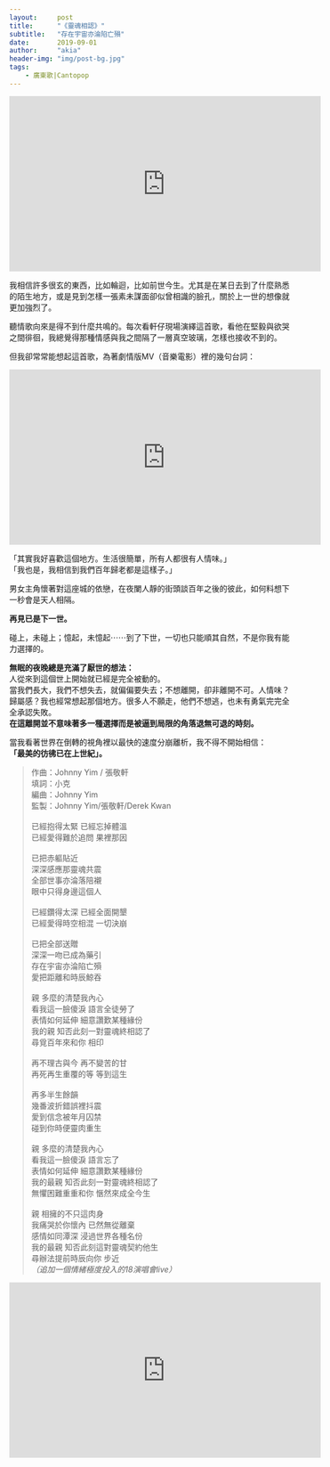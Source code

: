 ```yaml
---
layout:     post
title:      "《靈魂相認》"
subtitle:   "存在宇宙亦淪陷亡殞"
date:       2019-09-01
author:     "akia"
header-img: "img/post-bg.jpg"
tags:
    - 廣東歌|Cantopop
---
```


<iframe width="560" height="315" src="https://www.youtube.com/embed/cgZqO9I0aLU" frameborder="0" allow="accelerometer; autoplay; encrypted-media; gyroscope; picture-in-picture" allowfullscreen></iframe>


我相信許多很玄的東西，比如輪迴，比如前世今生。尤其是在某日去到了什麼熟悉的陌生地方，或是見到怎樣一張素未謀面卻似曾相識的臉孔，關於上一世的想像就更加強烈了。

聽情歌向來是得不到什麼共鳴的。每次看軒仔現場演繹這首歌，看他在堅毅與欲哭之間徘徊，我總覺得那種情感與我之間隔了一層真空玻璃，怎樣也接收不到的。

但我卻常常能想起這首歌，為著劇情版MV（音樂電影）裡的幾句台詞：

<iframe width="560" height="315" src="https://www.youtube.com/embed/j9qnOzndTp8?start=568" frameborder="0" allow="accelerometer; autoplay; encrypted-media; gyroscope; picture-in-picture" allowfullscreen></iframe>

「其實我好喜歡這個地方。生活很簡單，所有人都很有人情味。」  
「我也是，我相信到我們百年歸老都是這樣子。」

男女主角懷著對這座城的依戀，在夜闌人靜的街頭談百年之後的彼此，如何料想下一秒會是天人相隔。

**再見已是下一世。**

碰上，未碰上；憶起，未憶起⋯⋯到了下世，一切也只能順其自然，不是你我有能力選擇的。

**無眠的夜晚總是充滿了厭世的想法：**  
人從來到這個世上開始就已經是完全被動的。  
當我們長大，我們不想失去，就偏偏要失去；不想離開，卻非離開不可。人情味？歸屬感？我也經常想起那個地方。很多人不願走，他們不想逃，也未有勇氣完完全全承認失敗。  
**在這離開並不意味著多一種選擇而是被逼到局限的角落退無可退的時刻。**

當我看著世界在倒轉的視角裡以最快的速度分崩離析，我不得不開始相信：  
**「最美的彷彿已在上世紀」。**  

> 作曲：Johnny Yim / 張敬軒  
> 填詞：小克  
> 編曲：Johnny Yim  
> 監製：Johnny Yim/張敬軒/Derek Kwan  
> <br/>
> 已經抱得太緊  已經忘掉體溫  
> 已經愛得難於追問  果裡那因  
> <br/>
> 已把赤軀貼近  
> 深深感應那靈魂共震  
> 全部世事亦淪落陪襯  
> 眼中只得身邊這個人  
> <br/>
> 已經鑽得太深  已經全面開墾  
> 已經愛得時空相混  一切決崩  
> <br/>
> 已把全部送贈  
> 深深一吻已成為藥引  
> 存在宇宙亦淪陷亡殞  
> 愛把距離和時辰鯨吞  
> <br/>
> 親  多麼的清楚我內心  
> 看我這一臉傻淚  語言全徒勞了  
> 表情如何延伸  細意讚歎某種緣份  
> 我的親  知否此刻一對靈魂終相認了  
> 尋覓百年來和你  相印  
> <br/>
> 再不理古與今  再不變苦的甘  
> 再死再生重覆的等  等到這生  
> <br/>
> 再多半生餘韻  
> 幾番波折錯誤裡抖震  
> 愛到信念被年月囚禁  
> 碰到你時便靈肉重生  
> <br/>
> 親  多麼的清楚我內心  
> 看我這一臉傻淚  語言忘了  
> 表情如何延伸  細意讚歎某種緣份  
> 我的最親  知否此刻一對靈魂終相認了   
> 無懼困難重重和你  愜然來成全今生  
> <br/>
> 親  相擁的不只這肉身  
> 我痛哭於你懷內  已然無從離棄  
> 感情如同潭深  浸過世界各種名份  
> 我的最親  知否此刻這對靈魂契約他生  
> 尋辦法提前時辰向你  步近  
*（追加一個情緒極度投入的18演唱會live）*
<iframe width="560" height="315" src="https://www.youtube.com/embed/zJHbBPNI_gk?start=12" frameborder="0" allow="accelerometer; autoplay; encrypted-media; gyroscope; picture-in-picture" allowfullscreen></iframe>

